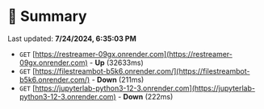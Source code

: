 # 📖 Summary
Last updated: **7/24/2024, 6:35:03 PM**

- `GET` [https://restreamer-09gx.onrender.com](https://restreamer-09gx.onrender.com) - **Up** (32633ms)
- `GET` [https://filestreambot-b5k6.onrender.com/](https://filestreambot-b5k6.onrender.com/) - **Down** (211ms)
- `GET` [https://jupyterlab-python3-12-3.onrender.com](https://jupyterlab-python3-12-3.onrender.com) - **Down** (222ms)

